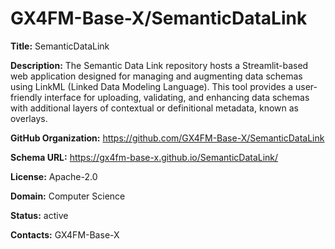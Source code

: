 # GX4FM-Base-X/SemanticDataLink

**Title:** SemanticDataLink

**Description:** The Semantic Data Link repository hosts a Streamlit-based web application designed for managing and augmenting data schemas using LinkML (Linked Data Modeling Language). This tool provides a user-friendly interface for uploading, validating, and enhancing data schemas with additional layers of contextual or definitional metadata, known as overlays.

**GitHub Organization:** https://github.com/GX4FM-Base-X/SemanticDataLink

**Schema URL:** https://gx4fm-base-x.github.io/SemanticDataLink/

**License:** Apache-2.0

**Domain:** Computer Science

**Status:** active



**Contacts:** GX4FM-Base-X